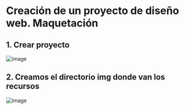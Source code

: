 # Creación de un proyecto de diseño web. Maquetación 

## 1. Crear proyecto 

![image](https://user-images.githubusercontent.com/31961588/184888002-1267f536-ef04-4d61-9b2c-1253db2d17d8.png)

## 2. Creamos el directorio img donde van los recursos


![image](https://user-images.githubusercontent.com/31961588/184888272-88234d43-88a8-4fb0-8807-04a837b730a1.png)
